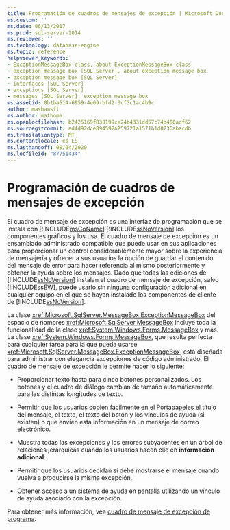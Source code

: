 ```yaml
---
title: Programación de cuadros de mensajes de excepción | Microsoft Docs
ms.custom: ''
ms.date: 06/13/2017
ms.prod: sql-server-2014
ms.reviewer: ''
ms.technology: database-engine
ms.topic: reference
helpviewer_keywords:
- ExceptionMessageBox class, about ExceptionMessageBox class
- exception message box [SQL Server], about exception message box
- exception message box [SQL Server]
- interfaces [SQL Server]
- exceptions [SQL Server]
- messages [SQL Server], exception message box
ms.assetid: 0b1ba514-6959-4e69-bfd2-3cf3c1ac4b9c
author: mashamsft
ms.author: mathoma
ms.openlocfilehash: b2425169f838199ce24b4331dd57c74b480adf62
ms.sourcegitcommit: ad4d92dce894592a259721a1571b1d8736abacdb
ms.translationtype: MT
ms.contentlocale: es-ES
ms.lasthandoff: 08/04/2020
ms.locfileid: "87751434"
---
```

# <a name="exception-message-box-programming"></a>Programación de cuadros de mensajes de excepción
  El cuadro de mensaje de excepción es una interfaz de programación que se instala con [!INCLUDE[msCoName](../../includes/msconame-md.md)] [!INCLUDE[ssNoVersion](../../includes/ssnoversion-md.md)] los componentes gráficos y los usa. El cuadro de mensaje de excepción es un ensamblado administrado compatible que puede usar en sus aplicaciones para proporcionar un control considerablemente mayor sobre la experiencia de mensajería y ofrecer a sus usuarios la opción de guardar el contenido del mensaje de error para hacer referencia al mismo posteriormente y obtener la ayuda sobre los mensajes. Dado que todas las ediciones de [!INCLUDE[ssNoVersion](../../includes/ssnoversion-md.md)] instalan el cuadro de mensaje de excepción, salvo [!INCLUDE[ssEW](../../includes/ssew-md.md)], puede usarlo sin ninguna configuración adicional en cualquier equipo en el que se hayan instalado los componentes de cliente de [!INCLUDE[ssNoVersion](../../includes/ssnoversion-md.md)].  
  
 La clase <xref:Microsoft.SqlServer.MessageBox.ExceptionMessageBox> del espacio de nombres <xref:Microsoft.SqlServer.MessageBox> incluye toda la funcionalidad de la clase <xref:System.Windows.Forms.MessageBox> y más. La clase <xref:System.Windows.Forms.MessageBox>, que resulta perfecta para cualquier tarea para la que pueda usarse <xref:Microsoft.SqlServer.MessageBox.ExceptionMessageBox>, está diseñada para administrar con elegancia excepciones de código administrado. El cuadro de mensaje de excepción le permite hacer lo siguiente:  
  
-   Proporcionar texto hasta para cinco botones personalizados. Los botones y el cuadro de diálogo cambian de tamaño automáticamente para las distintas longitudes de texto.  
  
-   Permitir que los usuarios copien fácilmente en el Portapapeles el título del mensaje, el texto, el texto del botón y los vínculos de ayuda (si existen) o que envíen esta información en un mensaje de correo electrónico.  
  
-   Muestra todas las excepciones y los errores subyacentes en un árbol de relaciones jerárquicas cuando los usuarios hacen clic en **información adicional**.  
  
-   Permitir que los usuarios decidan si debe mostrarse el mensaje cuando vuelva a producirse la misma excepción.  
  
-   Obtener acceso a un sistema de ayuda en pantalla utilizando un vínculo de ayuda asociado con la excepción.  
  
 Para obtener más información, vea [cuadro de mensaje de excepción de programa](../../../2014/database-engine/dev-guide/program-exception-message-box.md).  
  
  
